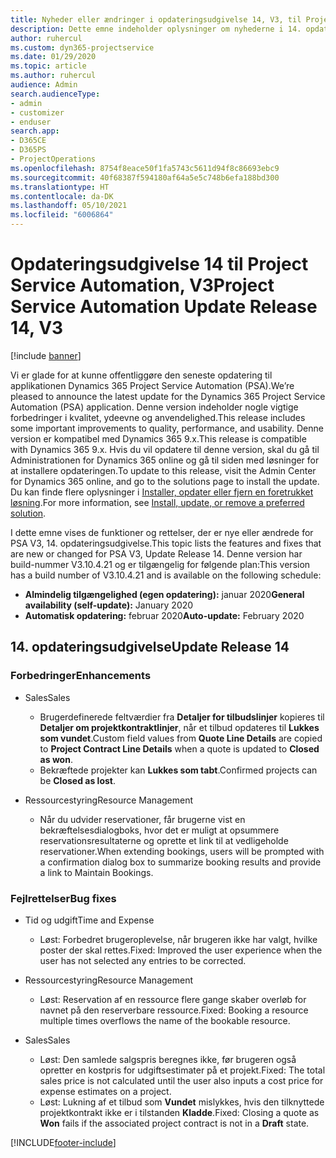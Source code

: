 ```yaml
---
title: Nyheder eller ændringer i opdateringsudgivelse 14, V3, til Project Service Automation
description: Dette emne indeholder oplysninger om nyhederne i 14. opdateringsudgivelse til Project Service Automation V3.
author: ruhercul
ms.custom: dyn365-projectservice
ms.date: 01/29/2020
ms.topic: article
ms.author: ruhercul
audience: Admin
search.audienceType:
- admin
- customizer
- enduser
search.app:
- D365CE
- D365PS
- ProjectOperations
ms.openlocfilehash: 8754f8eace50f1fa5743c5611d94f8c86693ebc9
ms.sourcegitcommit: 40f68387f594180af64a5e5c748b6efa188bd300
ms.translationtype: HT
ms.contentlocale: da-DK
ms.lasthandoff: 05/10/2021
ms.locfileid: "6006864"
---
```

# <a name="project-service-automation-update-release-14-v3"></a><span data-ttu-id="3b19c-103">Opdateringsudgivelse 14 til Project Service Automation, V3</span><span class="sxs-lookup"><span data-stu-id="3b19c-103">Project Service Automation Update Release 14, V3</span></span>

[!include [banner](../includes/psa-now-project-operations.md)]

<span data-ttu-id="3b19c-104">Vi er glade for at kunne offentliggøre den seneste opdatering til applikationen Dynamics 365 Project Service Automation (PSA).</span><span class="sxs-lookup"><span data-stu-id="3b19c-104">We’re pleased to announce the latest update for the Dynamics 365 Project Service Automation (PSA) application.</span></span> <span data-ttu-id="3b19c-105">Denne version indeholder nogle vigtige forbedringer i kvalitet, ydeevne og anvendelighed.</span><span class="sxs-lookup"><span data-stu-id="3b19c-105">This release includes some important improvements to quality, performance, and usability.</span></span> <span data-ttu-id="3b19c-106">Denne version er kompatibel med Dynamics 365 9.x.</span><span class="sxs-lookup"><span data-stu-id="3b19c-106">This release is compatible with Dynamics 365 9.x.</span></span> <span data-ttu-id="3b19c-107">Hvis du vil opdatere til denne version, skal du gå til Administrationen for Dynamics 365 online og gå til siden med løsninger for at installere opdateringen.</span><span class="sxs-lookup"><span data-stu-id="3b19c-107">To update to this release, visit the Admin Center for Dynamics 365 online, and go to the solutions page to install the update.</span></span> <span data-ttu-id="3b19c-108">Du kan finde flere oplysninger i [Installer, opdater eller fjern en foretrukket løsning](/power-platform/admin/install-remove-preferred-solution).</span><span class="sxs-lookup"><span data-stu-id="3b19c-108">For more information, see [Install, update, or remove a preferred solution](/power-platform/admin/install-remove-preferred-solution).</span></span>

<span data-ttu-id="3b19c-109">I dette emne vises de funktioner og rettelser, der er nye eller ændrede for PSA V3, 14. opdateringsudgivelse.</span><span class="sxs-lookup"><span data-stu-id="3b19c-109">This topic lists the features and fixes that are new or changed for PSA V3, Update Release 14.</span></span> <span data-ttu-id="3b19c-110">Denne version har build-nummer V3.10.4.21 og er tilgængelig for følgende plan:</span><span class="sxs-lookup"><span data-stu-id="3b19c-110">This version has a build number of V3.10.4.21 and is available on the following schedule:</span></span>

- <span data-ttu-id="3b19c-111">**Almindelig tilgængelighed (egen opdatering):** januar 2020</span><span class="sxs-lookup"><span data-stu-id="3b19c-111">**General availability (self-update):** January 2020</span></span>
- <span data-ttu-id="3b19c-112">**Automatisk opdatering:** februar 2020</span><span class="sxs-lookup"><span data-stu-id="3b19c-112">**Auto-update:** February 2020</span></span>

## <a name="update-release-14"></a><span data-ttu-id="3b19c-113">14. opdateringsudgivelse</span><span class="sxs-lookup"><span data-stu-id="3b19c-113">Update Release 14</span></span>

### <a name="enhancements"></a><span data-ttu-id="3b19c-114">Forbedringer</span><span class="sxs-lookup"><span data-stu-id="3b19c-114">Enhancements</span></span>

- <span data-ttu-id="3b19c-115">Sales</span><span class="sxs-lookup"><span data-stu-id="3b19c-115">Sales</span></span>

     - <span data-ttu-id="3b19c-116">Brugerdefinerede feltværdier fra **Detaljer for tilbudslinjer** kopieres til **Detaljer om projektkontraktlinjer**, når et tilbud opdateres til **Lukkes som vundet**.</span><span class="sxs-lookup"><span data-stu-id="3b19c-116">Custom field values from **Quote Line Details** are copied to **Project Contract Line Details** when a quote is updated to **Closed as won**.</span></span>
     - <span data-ttu-id="3b19c-117">Bekræftede projekter kan **Lukkes som tabt**.</span><span class="sxs-lookup"><span data-stu-id="3b19c-117">Confirmed projects can be **Closed as lost**.</span></span>

- <span data-ttu-id="3b19c-118">Ressourcestyring</span><span class="sxs-lookup"><span data-stu-id="3b19c-118">Resource Management</span></span>

     - <span data-ttu-id="3b19c-119">Når du udvider reservationer, får brugerne vist en bekræftelsesdialogboks, hvor det er muligt at opsummere reservationsresultaterne og oprette et link til at vedligeholde reservationer.</span><span class="sxs-lookup"><span data-stu-id="3b19c-119">When extending bookings, users will be prompted with a confirmation dialog box to summarize booking results and provide a link to Maintain Bookings.</span></span>


### <a name="bug-fixes"></a><span data-ttu-id="3b19c-120">Fejlrettelser</span><span class="sxs-lookup"><span data-stu-id="3b19c-120">Bug fixes</span></span>

- <span data-ttu-id="3b19c-121">Tid og udgift</span><span class="sxs-lookup"><span data-stu-id="3b19c-121">Time and Expense</span></span>

     - <span data-ttu-id="3b19c-122">Løst: Forbedret brugeroplevelse, når brugeren ikke har valgt, hvilke poster der skal rettes.</span><span class="sxs-lookup"><span data-stu-id="3b19c-122">Fixed: Improved the user experience when the user has not selected any entries to be corrected.</span></span>

- <span data-ttu-id="3b19c-123">Ressourcestyring</span><span class="sxs-lookup"><span data-stu-id="3b19c-123">Resource Management</span></span>

     - <span data-ttu-id="3b19c-124">Løst: Reservation af en ressource flere gange skaber overløb for navnet på den reserverbare ressource.</span><span class="sxs-lookup"><span data-stu-id="3b19c-124">Fixed: Booking a resource multiple times overflows the name of the bookable resource.</span></span>

- <span data-ttu-id="3b19c-125">Sales</span><span class="sxs-lookup"><span data-stu-id="3b19c-125">Sales</span></span>

     - <span data-ttu-id="3b19c-126">Løst: Den samlede salgspris beregnes ikke, før brugeren også opretter en kostpris for udgiftsestimater på et projekt.</span><span class="sxs-lookup"><span data-stu-id="3b19c-126">Fixed: The total sales price is not calculated until the user also inputs a cost price for expense estimates on a project.</span></span>
     - <span data-ttu-id="3b19c-127">Løst: Lukning af et tilbud som **Vundet** mislykkes, hvis den tilknyttede projektkontrakt ikke er i tilstanden **Kladde**.</span><span class="sxs-lookup"><span data-stu-id="3b19c-127">Fixed: Closing a quote as **Won** fails if the associated project contract is not in a **Draft** state.</span></span>



[!INCLUDE[footer-include](../includes/footer-banner.md)]